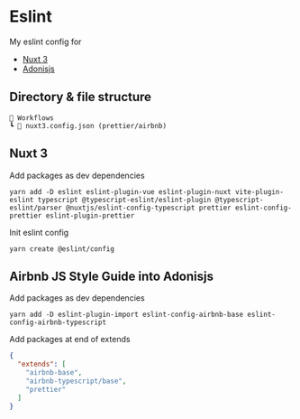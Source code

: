 # Eslint

My eslint config for

- [Nuxt 3](https://v3.nuxtjs.org/)
- [Adonisjs](https://adonisjs.com/)

## Directory & file structure

```
📂 Workflows
┗ 📜 nuxt3.config.json (prettier/airbnb)
```

## Nuxt 3

Add packages as dev dependencies

```shell
yarn add -D eslint eslint-plugin-vue eslint-plugin-nuxt vite-plugin-eslint typescript @typescript-eslint/eslint-plugin @typescript-eslint/parser @nuxtjs/eslint-config-typescript prettier eslint-config-prettier eslint-plugin-prettier
```

Init eslint config

```shell
yarn create @eslint/config
```

## Airbnb JS Style Guide into Adonisjs

Add packages as dev dependencies

```shell
yarn add -D eslint-plugin-import eslint-config-airbnb-base eslint-config-airbnb-typescript
```

Add packages at end of extends

```json
{
  "extends": [
    "airbnb-base",
    "airbnb-typescript/base", 
    "prettier"
  ]
}
```
